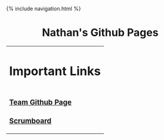 {% include navigation.html %}

<h1 style="text-align: center"> Nathan's Github Pages </h1>

<table>
  <tr>
    <td>
      <h1> Important Links </h1>
    </td>
  </tr>
  <tr>
    <td>
      <h3><a href = "https://punarvasus.github.io/PopcornCritics/" > Team Github Page </a></h3>
      <h3><a href ="https://github.com/PunarvasuS/PopcornCritics/projects/1"> Scrumboard </a></h3>
    </td>
  </tr>
</table>
